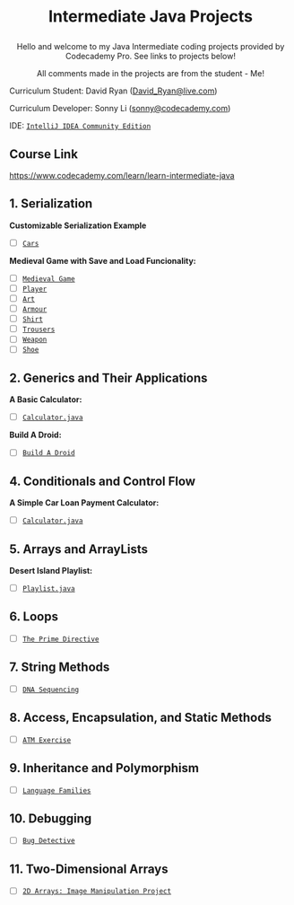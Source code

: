 # <p style="text-align: center;">Intermediate Java Projects

<p style="text-align: center;">Hello and welcome to my Java Intermediate coding projects provided by Codecademy Pro. See links to projects below!

<p style="text-align: center;">All comments made in the projects are from the student - Me!

Curriculum Student: David Ryan
(David_Ryan@live.com)

Curriculum Developer: Sonny Li (sonny@codecademy.com)

IDE: [`IntelliJ IDEA Community Edition`](https://www.jetbrains.com/idea/)


<!-- links to social media accounts -->

## Course Link

https://www.codecademy.com/learn/learn-intermediate-java


## 1. Serialization ##

**Customizable Serialization Example**
- [ ] [`Cars`](https://github.com/DavidChandlerR/Codecademy-Intermediate-Java/blob/master/Serialization/src/Car.java) 

**Medieval Game with Save and Load Funcionality:**
- [ ] [`Medieval Game`](https://github.com/DavidChandlerR/Codecademy-Intermediate-Java/blob/6161b9b80b76d8dcf7369b7146f3d31b2ffe0e8c/MedievalGameProject/src/MedievalGame.java)
- [ ] [`Player`](https://github.com/DavidChandlerR/Codecademy-Intermediate-Java/blob/6161b9b80b76d8dcf7369b7146f3d31b2ffe0e8c/MedievalGameProject/src/Player.java)
- [ ] [`Art`](https://github.com/DavidChandlerR/Codecademy-Intermediate-Java/blob/6161b9b80b76d8dcf7369b7146f3d31b2ffe0e8c/MedievalGameProject/src/Art.java)
- [ ] [`Armour`](https://github.com/DavidChandlerR/Codecademy-Intermediate-Java/blob/6161b9b80b76d8dcf7369b7146f3d31b2ffe0e8c/MedievalGameProject/src/Armour.java)
- [ ] [`Shirt`](https://github.com/DavidChandlerR/Codecademy-Intermediate-Java/blob/6161b9b80b76d8dcf7369b7146f3d31b2ffe0e8c/MedievalGameProject/src/Shirt.java)
- [ ] [`Trousers`](https://github.com/DavidChandlerR/Codecademy-Intermediate-Java/blob/6161b9b80b76d8dcf7369b7146f3d31b2ffe0e8c/MedievalGameProject/src/Trouser.java)
- [ ] [`Weapon`](https://github.com/DavidChandlerR/Codecademy-Intermediate-Java/blob/6161b9b80b76d8dcf7369b7146f3d31b2ffe0e8c/MedievalGameProject/src/Weapon.java)
- [ ] [`Shoe`](https://github.com/DavidChandlerR/Codecademy-Intermediate-Java/blob/6161b9b80b76d8dcf7369b7146f3d31b2ffe0e8c/MedievalGameProject/src/Shoe.java)

## 2. Generics and Their Applications

**A Basic Calculator:**

- [ ] [`Calculator.java`](https://github.com/DavidChandlerR/-Codecademy-Beginner-Java-/tree/main/3-A-Basic-Calculator/A%20Basic%20Calculator/src)

**Build A Droid:**

- [ ] [`Build A Droid`](https://github.com/DavidChandlerR/-Codecademy-Beginner-Java-/tree/main/3-Build-A-Droid/Build%20A%20Droid/src)

## 4. Conditionals and Control Flow

**A Simple Car Loan Payment Calculator:**

- [ ] [`Calculator.java`](https://github.com/DavidChandlerR/-Codecademy-Beginner-Java-/tree/main/4-A-Simple-Loan-Payment-Calculator/A%20Simple%20Car%20Loan%20Payment%20Calculator/src)

## 5. Arrays and ArrayLists

**Desert Island Playlist:**

- [ ] [`Playlist.java`](https://github.com/DavidChandlerR/-Codecademy-Beginner-Java-/tree/main/5-Arrays-ArrayLists/Desert%20Island%20Playlist/src)
## 6. Loops

- [ ] [`The Prime Directive`](https://github.com/DavidChandlerR/-Codecademy-Beginner-Java-/tree/main/6-Loops/The%20Prime%20Directive/src)

## 7. String Methods

- [ ] [`DNA Sequencing`](https://github.com/DavidChandlerR/-Codecademy-Beginner-Java-/tree/main/7-String-Methods/DNA%20Sequencing/src)

## 8. Access, Encapsulation, and Static Methods

- [ ] [`ATM Exercise`](https://github.com/DavidChandlerR/-Codecademy-Beginner-Java-/tree/main/8-Access-Encapsulation-and-Static-Methods/ATM/src)

## 9. Inheritance and Polymorphism

- [ ] [`Language Families`](https://github.com/DavidChandlerR/-Codecademy-Beginner-Java-/blob/main/9-Inheritance-and-Polymorphism/Language%20Families/src/Language.java
)

## 10. Debugging

- [ ] [`Bug Detective`](https://github.com/DavidChandlerR/-Codecademy-Beginner-Java-/tree/main/10-Debugging/Bug%20Detective/src)

## 11. Two-Dimensional Arrays

- [ ] [`2D Arrays: Image Manipulation Project`](https://github.com/DavidChandlerR/-Codecademy-Beginner-Java-/tree/main/11-Two-Dimentional-Arrays/Arrays%20Image%20Manipulation%20Project/src)
